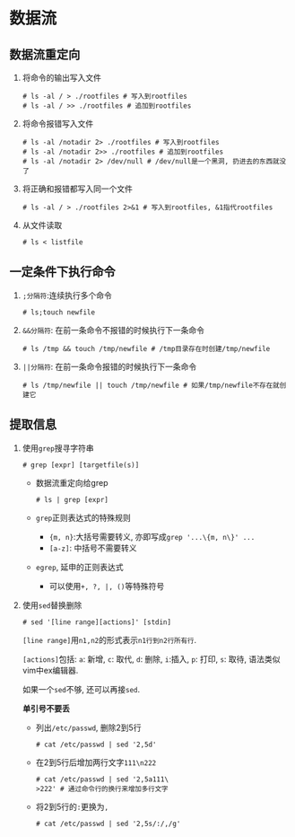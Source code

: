 # 数据流

## 数据流重定向

1. 将命令的输出写入文件

   ```
   # ls -al / > ./rootfiles # 写入到rootfiles
   # ls -al / >> ./rootfiles # 追加到rootfiles
   ```

2. 将命令报错写入文件

   ```
   # ls -al /notadir 2> ./rootfiles # 写入到rootfiles
   # ls -al /notadir 2>> ./rootfiles # 追加到rootfiles
   # ls -al /notadir 2> /dev/null # /dev/null是一个黑洞, 扔进去的东西就没了 
   ```

3. 将正确和报错都写入同一个文件

   ```
   # ls -al / > ./rootfiles 2>&1 # 写入到rootfiles, &1指代rootfiles
   ```

4. 从文件读取

   ```
   # ls < listfile
   ```

## 一定条件下执行命令

1. `;分隔符`:连续执行多个命令

   ```
   # ls;touch newfile
   ```

2. `&&分隔符`: 在前一条命令不报错的时候执行下一条命令

   ```
   # ls /tmp && touch /tmp/newfile # /tmp目录存在时创建/tmp/newfile
   ```

3. `||分隔符`: 在前一条命令报错的时候执行下一条命令

   ```
   # ls /tmp/newfile || touch /tmp/newfile # 如果/tmp/newfile不存在就创建它
   ```


## 提取信息

1. 使用`grep`搜寻字符串

   ```
   # grep [expr] [targetfile(s)]
   ```

   * 数据流重定向给grep

      ```
      # ls | grep [expr]
      ```

   * `grep`正则表达式的特殊规则

      * `{m, n}`:大括号需要转义, 亦即写成`grep '...\{m, n\}' ...`
      * `[a-z]`: 中括号不需要转义

   * `egrep`, 延申的正则表达式

      * 可以使用`+, ?, |, ()`等特殊符号

2. 使用`sed`替换删除

   ```
   # sed '[line range][actions]' [stdin]
   ```

   `[line range]`用`n1,n2`的形式表示`n1行到n2行所有行`.

   `[actions]`包括: `a`: 新增, `c`: 取代, `d`: 删除, `i`:插入, `p`: 打印, `s`: 取待, 语法类似vim中ex编辑器.

   如果一个`sed`不够, 还可以再接`sed`.

   **单引号不要丢**

   * 列出`/etc/passwd`, 删除2到5行

     ```
     # cat /etc/passwd | sed '2,5d'
     ```

   * 在2到5行后增加两行文字`111\n222`

     ```
     # cat /etc/passwd | sed '2,5a111\
     >222' # 通过命令行的换行来增加多行文字
     ```

   * 将2到5行的`:`更换为`,`

     ```
     # cat /etc/passwd | sed '2,5s/:/,/g'
     ```

     